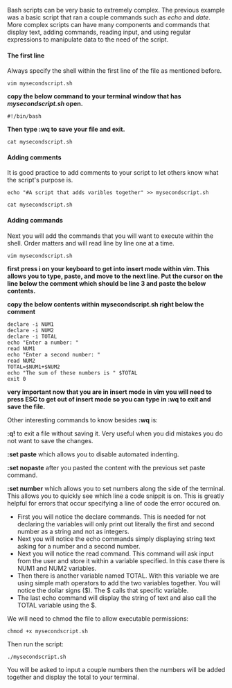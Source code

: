 Bash scripts can be very basic to extremely complex. The previous example was a basic script that ran a couple commands such as *echo* and *date*. More complex scripts can have many components and commands that display text, adding commands, reading input, and using regular expressions to manipulate data to the need of the script. 

#### The first line

Always specify the shell within the first line of the file as mentioned before.

```execute
vim mysecondscript.sh
```

**copy the below command to your terminal window that has *mysecondscript.sh* open.**

```copy
#!/bin/bash
```
**Then type :wq to save your file and exit.**

```execute
cat mysecondscript.sh
```

#### Adding comments

It is good practice to add comments to your script to let others know what the script's purpose is.

```execute
echo "#A script that adds varibles together" >> mysecondscript.sh
```

```execute
cat mysecondscript.sh
```

#### Adding commands

Next you will add the commands that you will want to execute within the shell. Order matters and will read line by line one at a time. 

```execute
vim mysecondscript.sh
```
**first press i on your keyboard to get into insert mode within vim. This allows you to type, paste, and move to the next line. Put the cursor on the line below the comment which should be line 3 and paste the below contents.**

**copy the below contents within mysecondscript.sh right below the comment**

```copy
declare -i NUM1
declare -i NUM2
declare -i TOTAL
echo "Enter a number: "
read NUM1
echo "Enter a second number: "
read NUM2
TOTAL=$NUM1+$NUM2
echo "The sum of these numbers is " $TOTAL
exit 0
```
**very important now that you are in insert mode in vim you will need to press ESC to get out of insert mode so you can type in :wq to exit and save the file.**

Other interesting commands to know besides **:wq** is:

**:q!** to exit a file without saving it. Very useful when you did mistakes you do not want to save the changes. 

**:set paste** which allows you to disable automated indenting.

**:set nopaste** after you pasted the content with the previous set paste command.

**:set number** which allows you to set numbers along the side of the terminal. This allows you to quickly see which line a code snippit is on. This is greatly helpful for errors that occur specifying a line of code the error occured on. 

- First you will notice the declare commands. This is needed for not declaring the variables will only print out literally the first and second number as a string and not as integers. 
- Next you will notice the echo commands simply displaying string text asking for a number and a second number.
- Next you will notice the read command. This command will ask input from the user and store it within a variable specified. In this case there is NUM1 and NUM2 variables. 
- Then there is another variable named TOTAL. With this variable we are using simple math operators to add the two variables together. You will notice the dollar signs ($). The $ calls that specific variable.
- The last echo command will display the string of text and also call the TOTAL variable using the $. 

We will need to chmod the file to allow executable permissions:

```execute
chmod +x mysecondscript.sh
```

Then run the script:

```execute
./mysecondscript.sh
```

You will be asked to input a couple numbers then the numbers will be added together and display the total to your terminal. 